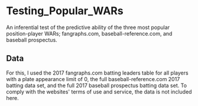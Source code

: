 # Testing_Popular_WARs
An inferential test of the predictive ability of the three most popular position-player WARs; fangraphs.com, baseball-reference.com, and baseball prospectus. 

## Data
For this, I used the 2017 fangraphs.com batting leaders table for all players with a plate appearance limit of 0, the full baseball-reference.com 2017 batting data set, and the full 2017 baseball prospectus batting data set. To comply with the websites' terms of use and service, the data is not included here.
